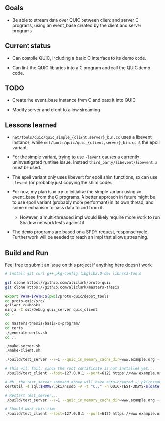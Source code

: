 
Goals
-----

 * Be able to stream data over QUIC between client and server C
   programs, using an event_base created by the client and server
   programs

Current status
--------------

 * Can compile QUIC, including a basic C interface to its demo code.

 * Can link the QUIC libraries into a C program and call the QUIC demo
   code.

TODO
----

 * Create the event_base instance from C and pass it into QUIC

 * Modify server and client to allow streaming

Lessons learned
---------------

 * `net/tools/quic/quic_simple_{client,server}_bin.cc` uses a libevent
   instance, while `net/tools/quic/quic_{client,server}_bin.cc` is the
   epoll variant

 * For the simple variant, trying to use `-levent` causes a currently
   uninvestigated runtime issue. Instead
   `third_party/libevent/libevent.a` must be used.

 * The epoll variant only uses libevent for epoll shim functions, so
   can use `-levent` (or probably just copying the shim code).

 * For now, my plan is to try to initialise the simple variant using
   an event_base from the C programs. A better approach in future
   might be to use epoll variant (probably more performant) in its own
   thread, and some mechanism to pass data to and from it.

   * However, a multi-threaded impl would likely require more work to
     run Shadow network tests against it

 * The demo programs are based on a SPDY request, response
   cycle. Further work will be needed to reach an impl that allows
   streaming.

Build and Run
-------------

Feel free to submit an issue on this project if anything here doesn't work

```sh
# install git curl g++ pkg-config libglib2.0-dev libnss3-tools

git clone https://github.com/aliclark/proto-quic
git clone https://github.com/aliclark/masters-thesis

export PATH=$PATH:$(pwd)/proto-quic/depot_tools
cd proto-quic/src/
gclient runhooks
ninja -C out/Debug quic_server quic_client
cd -

cd masters-thesis/basic-c-program/
cd certs
./generate-certs.sh
cd ..

./make-server.sh
./make-client.sh

./build/test_server --v=1 --quic_in_memory_cache_dir=www.example.org --certificate_file=certs/out/leaf_cert.pem --key_file=certs/out/leaf_cert.pkcs8

# This will fail, since the root certificate is not installed yet...
./build/test_client --host=127.0.0.1 --port=6121 https://www.example.org/

# Nb. the test_server command above will have auto-created ~/.pki/nssdb if it didn't exist yet
certutil -d sql:$HOME/.pki/nssdb -A -t "C,," -n QUIC-TEST-3DAYS-$(date +%Y%m%d) -i certs/out/2048-sha256-root.pem

# Restart test_server...
./build/test_server --v=1 --quic_in_memory_cache_dir=www.example.org --certificate_file=certs/out/leaf_cert.pem --key_file=certs/out/leaf_cert.pkcs8

# Should work this time
./build/test_client --host=127.0.0.1 --port=6121 https://www.example.org/
```
